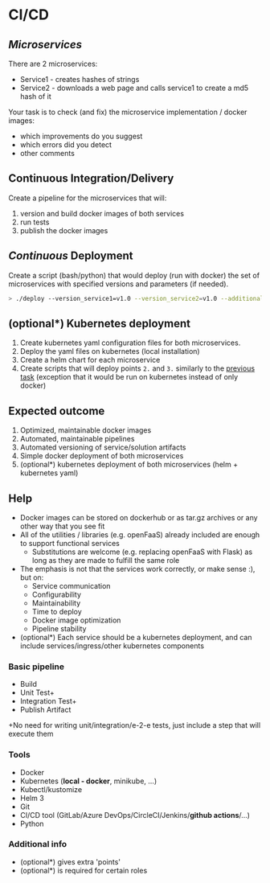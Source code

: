 # CI/CD

## *Microservices*

There are 2 microservices:

* Service1 - creates hashes of strings
* Service2 - downloads a web page and calls service1 to create a md5 hash of it

Your task is to check (and fix) the microservice implementation / docker images:

* which improvements do you suggest
* which errors did you detect
* other comments

## Continuous Integration/Delivery

Create a pipeline for the microservices that will:

1. version and build docker images of both services
2. run tests
3. publish the docker images

## *Continuous* Deployment

Create a script (bash/python) that would deploy (run with docker) the set of microservices with specified versions and parameters (if needed).

```bash
> ./deploy --version_service1=v1.0 --version_service2=v1.0 --additional_param_1=5 #both microservices should be deployed with version v1.0 and accessible on the local machine (via docker)
```

## (optional\*) Kubernetes deployment

1. Create kubernetes yaml configuration files for both microservices.
2. Deploy the yaml files on kubernetes (local installation)
3. Create a helm chart for each microservice
4. Create scripts that will deploy points `2.` and `3.` similarly to the [previous task](#"continuous"-deployment) (exception that it would be run on kubernetes instead of only docker)

## Expected outcome

1. Optimized, maintainable docker images
2. Automated, maintainable pipelines
3. Automated versioning of service/solution artifacts
4. Simple docker deployment of both microservices
5. (optional\*) kubernetes deployment of both microservices (helm + kubernetes yaml)

## Help

* Docker images can be stored on dockerhub or as tar.gz archives or any other way that you see fit
* All of the utilities / libraries (e.g. openFaaS) already included are enough to support functional services
  * Substitutions are welcome (e.g. replacing openFaaS with Flask) as long as they are made to fulfill the same role
* The emphasis is not that the services work correctly, or make sense :), but on:
  * Service communication
  * Configurability
  * Maintainability
  * Time to deploy
  * Docker image optimization
  * Pipeline stability
* (optional\*) Each service should be a kubernetes deployment, and can include services/ingress/other kubernetes components 

### Basic pipeline

* Build
* Unit Test+
* Integration Test+
* Publish Artifact

+No need for writing unit/integration/e-2-e tests, just include a step that will execute them

### Tools

* Docker
* Kubernetes (**local - docker**, minikube, ...)
* Kubectl/kustomize
* Helm 3
* Git
* CI/CD tool (GitLab/Azure DevOps/CircleCI/Jenkins/**github actions**/...)
* Python

### Additional info

* (optional\*) gives extra 'points'
* (optional\*) is required for certain roles